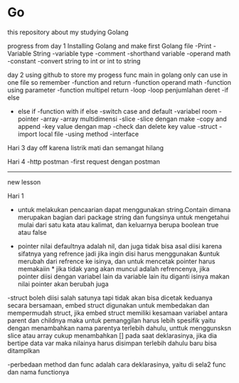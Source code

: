 # Go
this repository about my studying Golang

progress from day 1
Installing Golang and make first Golang file
 -Print
 -Variable String
 -variable type
 -comment
 -shorthand variable
 -operand math
 -constant
 -convert string to int or int to string
 
 day 2
using github to store my progess
func main in golang only can use in one file so remember
 -function and return
 -function operand math
 -function using parameter
 -function multipel return
 -loop
 -loop penjumlahan deret
 -if else
- else if
 -function with if else
 -switch case and default
 -variabel room
 -pointer
 -array 
 -array multidimensi
 -slice 
-slice dengan make
 -copy and append
 -key value dengan map
 -check dan delete key  value
 -struct
 -import local file
 -using method
 -interface

Hari 3
day off karena listrik mati dan semangat hilang

Hari 4
 -http postman
 -first request dengan postman

-----------------------------------------------
new lesson

Hari 1
- untuk melakukan pencaarian dapat menggunakan string.Contain dimana merupakan bagian dari package string dan fungsinya untuk mengetahui mulai dari satu kata atau kalimat, dan keluarnya berupa boolean true atau false

- pointer nilai defaultnya adalah nil, dan juga tidak bisa asal diisi karena sifatnya yang refrence jadi jika ingin disi harus menggunakan &untuk merubah dari refrence ke isinya, dan untuk mencetak pointer harus memakaiin * jika tidak yang akan muncul adalah refrencenya, jika pointer diisi dengan variabel lain da variable lain itu diganti isinya makan nilai pointer akan berubah juga

-struct boleh diisi salah satunya tapi tidak akan bisa dicetak keduanya secara bersamaan, embed struct digunakan untuk membedakan dan mempermudah struct, jika embed struct memiliki kesamaan variabel antara parent dan childnya maka untuk pemanggilan harus lebih spesifik yaitu dengan menambahkan nama parentya terlebih dahulu, unttuk menggunsksn slice atau array cukup menambahkan [] pada saat deklarasinya, jika dia bertipe data var maka nilainya harus disimpan terlebih dahulu baru bisa ditamplkan

-perbedaan method dan func adalah cara deklarasinya, yaitu di sela2 func dan nama functionya

